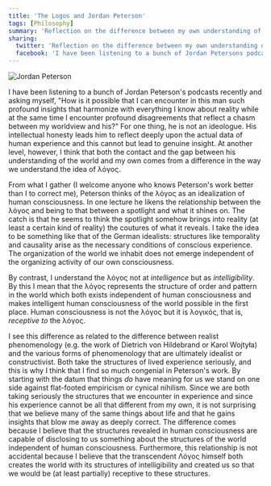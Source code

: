 ```yaml
---
title: 'The Logos and Jordan Peterson'
tags: [Philosophy]
summary: 'Reflection on the difference between my own understanding of the logos and Jordan Petersons.'
sharing:
  twitter: 'Reflection on the difference between my own understanding of the logos and Jordan Petersons.'
  facebook: 'I have been listening to a bunch of Jordan Petersons podcasts recently and asking myself, How is it possible that I can encounter in this man such profound insights that harmonize with everything I know about reality while at the same time I encounter profound disagreements that reflect a chasm between my worldview and his?  For one thing, he is not an ideologue.  His intellectual honesty leads him to reflect deeply upon the actual data of human experience and this cannot but lead to genuine insight.  At another level, however, I think that both the contact and the gap between his understanding of the world and my own comes from a difference in the way we understand the idea of logos.'
---
```


![Jordan Peterson](http://dansheffler.com/images/jordanpeterson.jpg)

I have been listening to a bunch of Jordan Peterson's podcasts recently and asking myself, "How is it possible that I can encounter in this man such profound insights that harmonize with everything I know about reality while at the same time I encounter profound disagreements that reflect a chasm between my worldview and his?"  For one thing, he is not an ideologue.  His intellectual honesty leads him to reflect deeply upon the actual data of human experience and this cannot but lead to genuine insight.  At another level, however, I think that both the contact and the gap between his understanding of the world and my own comes from a difference in the way we understand the idea of λόγος.

From what I gather (I welcome anyone who knows Peterson's work better than I to correct me), Peterson thinks of the λόγος as an idealization of human consciousness.  In one lecture he likens the relationship between the λόγος and being to that between a spotlight and what it shines on.  The catch is that he seems to think the spotlight somehow brings into reality (at least a certain kind of reality) the coutures of what it reveals.  I take the idea to be something like that of the German idealists: structures like temporality and causality arise as the necessary conditions of conscious experience.  The organization of the world we inhabit does not emerge independent of the organizing activity of our own consciousness.

By contrast, I understand the λόγος not at *intelligence* but as *intelligibility*.  By this I mean that the λόγος represents the structure of order and pattern in the world which both exists independent of human consciousness and makes intelligent human consciousness of the world possible in the first place.  Human consciousness is not the λόγος but it is λογικός, that is, *receptive to* the λόγος.

I see this difference as related to the difference between realist phenomenology (e.g. the work of Dietrich von Hildebrand or Karol Wojtyła) and the various forms of phenomenology that are ultimately idealist or constructivist.  Both take the structures of lived experience seriously, and this is why I think that I find so much congenial in Peterson's work.  By starting with the datum that things *do* have meaning for us we stand on one side against flat-footed empiricism or cynical nihilism.  Since we are both taking seriously the structures that we encounter in experience and since his experience cannot be all that different from my own, it is not surprising that we believe many of the same things about life and that he gains insights that blow me away as deeply correct.  The difference comes because I believe that the structures revealed in human consciousness are capable of disclosing to us something about the structures of the world independent of human consciousness.  Furthermore, this relationship is not accidental because I believe that the transcendent Λόγος himself both creates the world with its structures of intelligibility and created us so that we would be (at least partially) receptive to these structures.